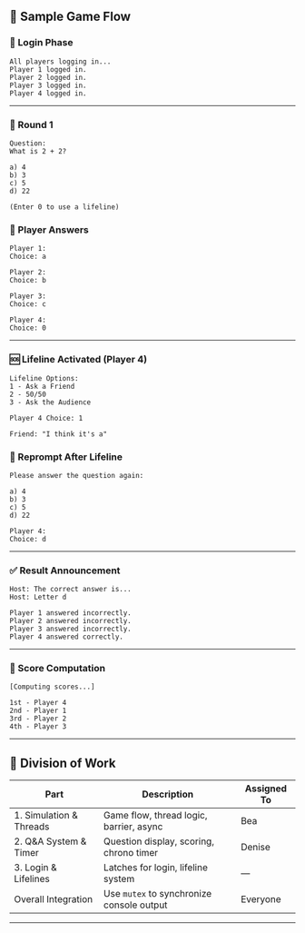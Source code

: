
## 📝 Sample Game Flow

### 👥 Login Phase

```
All players logging in...
Player 1 logged in.
Player 2 logged in.
Player 3 logged in.
Player 4 logged in.
```

---

### 🔄 Round 1

```
Question:
What is 2 + 2?

a) 4  
b) 3  
c) 5  
d) 22  

(Enter 0 to use a lifeline)
```

### 🧑 Player Answers

```
Player 1:
Choice: a

Player 2:
Choice: b

Player 3:
Choice: c

Player 4:
Choice: 0
```

---

### 🆘 Lifeline Activated (Player 4)

```
Lifeline Options:
1 - Ask a Friend  
2 - 50/50  
3 - Ask the Audience  

Player 4 Choice: 1

Friend: "I think it's a"
```

### 🔁 Reprompt After Lifeline

```
Please answer the question again:

a) 4  
b) 3  
c) 5  
d) 22  

Player 4:
Choice: d
```

---

### ✅ Result Announcement

```
Host: The correct answer is...  
Host: Letter d

Player 1 answered incorrectly.  
Player 2 answered incorrectly.  
Player 3 answered incorrectly.  
Player 4 answered correctly.
```

---

### 🧮 Score Computation

```
[Computing scores...]

1st - Player 4
2nd - Player 1
3rd - Player 2
4th - Player 3
```

---

## 🧩 Division of Work

| Part                    | Description                               | Assigned To |
| ----------------------- | ----------------------------------------- | ----------- |
| 1. Simulation & Threads | Game flow, thread logic, barrier, async   | Bea         |
| 2. Q\&A System & Timer  | Question display, scoring, chrono timer   | Denise      |
| 3. Login & Lifelines    | Latches for login, lifeline system        | —           |
| Overall Integration     | Use `mutex` to synchronize console output | Everyone    |

---
